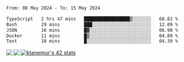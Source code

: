<!--START_SECTION:waka-->

```txt
From: 08 May 2024 - To: 15 May 2024

TypeScript   2 hrs 47 mins   █████████████████▒░░░░░░░   68.82 %
Bash         29 mins         ███░░░░░░░░░░░░░░░░░░░░░░   12.09 %
JSON         16 mins         █▓░░░░░░░░░░░░░░░░░░░░░░░   06.90 %
Docker       11 mins         █▒░░░░░░░░░░░░░░░░░░░░░░░   04.89 %
Text         10 mins         █░░░░░░░░░░░░░░░░░░░░░░░░   04.39 %
```

<!--END_SECTION:waka-->
<a href="https://github.com/anuraghazra/github-readme-stats">
  <img align="left" src="https://github-readme-stats.vercel.app/api?username=Tanesan&count_private=true&show_icons=true" />
<img align="left" src="https://github-readme-stats.vercel.app/api/top-langs/?username=Tanesan" />
</a>

[![ktanemur's 42 stats](https://badge42.vercel.app/api/v2/cl1wslf6s002109l771rng2w8/stats?cursusId=21&coalitionId=62)](https://github.com/JaeSeoKim/badge42)

